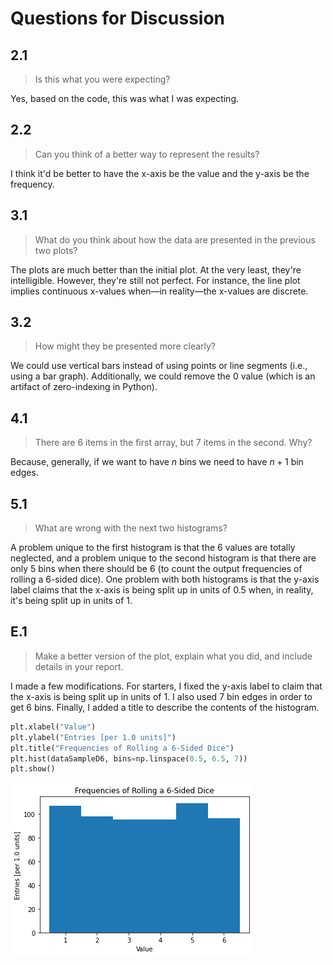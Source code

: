 # Questions for Discussion

## 2.1

> Is this what you were expecting?

Yes, based on the code, this was what I was expecting.

## 2.2

> Can you think of a better way to represent the results?

I think it'd be better to have the x-axis be the value and the y-axis be the frequency.

## 3.1

> What do you think about how the data are presented in the previous two plots?

The plots are much better than the initial plot. At the very least, they're intelligible. However, they're still not perfect. For instance, the line plot implies continuous x-values when—in reality—the x-values are discrete.

## 3.2

> How might they be presented more clearly?

We could use vertical bars instead of using points or line segments (i.e., using a bar graph). Additionally, we could remove the 0 value (which is an artifact of zero-indexing in Python).

## 4.1

> There are 6 items in the first array, but 7 items in the second. Why?

Because, generally, if we want to have $n$ bins we need to have $n+1$ bin edges.

## 5.1

> What are wrong with the next two histograms?

A problem unique to the first histogram is that the 6 values are totally neglected, and a problem unique to the second histogram is that there are only 5 bins when there should be 6 (to count the output frequencies of rolling a 6-sided dice). One problem with both histograms is that the y-axis label claims that the x-axis is being split up in units of 0.5 when, in reality, it's being split up in units of 1.

## E.1

> Make a better version of the plot, explain what you did, and include details in your report.

I made a few modifications. For starters, I fixed the y-axis label to claim that the x-axis is being split up in units of 1. I also used 7 bin edges in order to get 6 bins. Finally, I added a title to describe the contents of the histogram.

```python
plt.xlabel("Value")
plt.ylabel("Entries [per 1.0 units]")
plt.title("Frequencies of Rolling a 6-Sided Dice")
plt.hist(dataSampleD6, bins=np.linspace(0.5, 6.5, 7))
plt.show()
```

![Frequencies of Rolling a 6-Sided Dice](figures/6_sided_dice.png)
